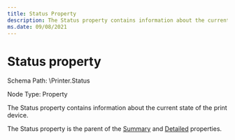 ```yaml
---
title: Status Property
description: The Status property contains information about the current state of the print device.
ms.date: 09/08/2021
---
```


# Status property

Schema Path: \\Printer.Status

Node Type: Property

The Status property contains information about the current state of the print device.

The Status property is the parent of the [Summary](summary.md) and [Detailed](detailed.md) properties.
